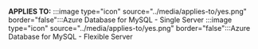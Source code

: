 **APPLIES TO:** :::image type="icon" source="../media/applies-to/yes.png" border="false":::Azure Database for MySQL - Single Server :::image type="icon" source="../media/applies-to/yes.png" border="false":::Azure Database for MySQL - Flexible Server 